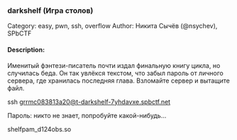 ### darkshelf (Игра столов)

Category: easy, pwn, ssh, overflow 
Author: Никита Сычёв (@nsychev), SPbCTF

#### Description:

Именитый фэнтези-писатель почти издал финальную книгу цикла, но случилась беда. Он так увлёкся текстом, что забыл пароль от личного сервера, где хранилась последняя глава. Взломайте сервер и вытащите файл.

ssh grrmc083813a20@t-darkshelf-7yhdavxe.spbctf.net

Пароль: никто не знает, попробуйте какой-нибудь…

shelfpam_d124obs.so